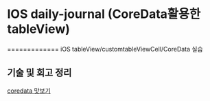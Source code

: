 # IOS daily-journal (CoreData활용한 tableView)
=============
iOS tableView/customtableViewCell/CoreData 실습

기술 및 회고 정리
-------------
[coredata 맛보기](https://medium.com/@kyuchul2/swift-coredata-%EB%A7%9B%EB%B3%B4%EA%B8%B0-d20d51f67f11)
 
